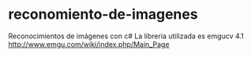 # reconomiento-de-imagenes
Reconocimientos de imágenes con c#
La libreria utilizada es emgucv 4.1
http://www.emgu.com/wiki/index.php/Main_Page
